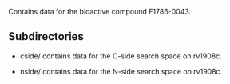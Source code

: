 Contains data for the bioactive compound F1786-0043.

## Subdirectories

- cside/ contains data for the C-side search space on rv1908c.

- nside/ contains data for the N-side search space on rv1908c.

